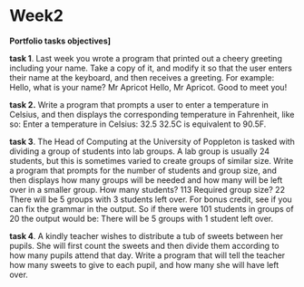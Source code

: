 # Week2

**Portfolio tasks objectives]**

**task 1**. Last week you wrote a program that printed out a cheery greeting including your
name. Take a copy of it, and modify it so that the user enters their name at the
keyboard, and then receives a greeting. For example:
Hello, what is your name? Mr Apricot
Hello, Mr Apricot. Good to meet you!

**task 2.** Write a program that prompts a user to enter a temperature in Celsius, and then
displays the corresponding temperature in Fahrenheit, like so:
Enter a temperature in Celsius: 32.5
32.5C is equivalent to 90.5F.

**task 3**. The Head of Computing at the University of Poppleton is tasked with dividing a
group of students into lab groups. A lab group is usually 24 students, but this is
sometimes varied to create groups of similar size. Write a program that prompts for
the number of students and group size, and then displays how many groups will be
needed and how many will be left over in a smaller group.
How many students? 113
Required group size? 22
There will be 5 groups with 3 students left over.
For bonus credit, see if you can fix the grammar in the output. So if there were 101
students in groups of 20 the output would be:
There will be 5 groups with 1 student left over.

**task 4**. A kindly teacher wishes to distribute a tub of sweets between her pupils. She will
first count the sweets and then divide them according to how many pupils attend
that day. Write a program that will tell the teacher how many sweets to give to each
pupil, and how many she will have left over.

